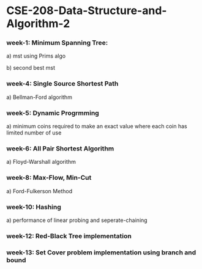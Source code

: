 # CSE-208-Data-Structure-and-Algorithm-2

<h3>week-1: Minimum Spanning Tree: </h3><p>a) mst using Prims algo</p><p>b) second best mst</p>

<h3>week-4: Single Source Shortest Path</h3><p>a) Bellman-Ford algorithm</p>

<h3>week-5: Dynamic Progrmming</h3><p>a) minimum coins required to make an exact value where each coin has limited number of use</p>

<h3>week-6: All Pair Shortest Algorithm</h3><p>a) Floyd-Warshall algorithm</p>

<h3>week-8: Max-Flow, Min-Cut</h3><p>a) Ford-Fulkerson Method</p>

<h3>week-10: Hashing </h3><p>a) performance of linear probing and seperate-chaining</p>

<h3>week-12: Red-Black Tree implementation</h3>

<h3>week-13: Set Cover problem implementation using branch and bound</h3>

